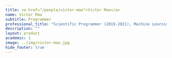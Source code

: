 ```yaml
---
title: <a href="/people/victor-mao">Victor Mao</a>
name: Victor Mao
subtitle: Programmer
professional_title: "Scientific Programmer (2019-2021), Machine Learning Software Engineer, Google"  # Joined professional titles
description: ""
layout: product
academic: 1
image: ../img/victor-mao.jpg
hide_footer: true
---
```

